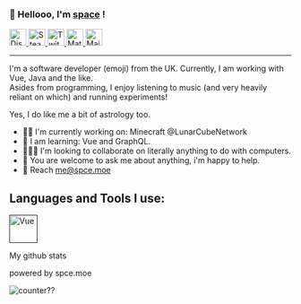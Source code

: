 ### 👋 Hellooo, I'm [space](https://spce.moe) !

<a href="mailto:me@spce.moe">
    <img alt="Discord" width="30px" src="https://external-content.duckduckgo.com/iu/?u=http%3A%2F%2Ficons.iconarchive.com%2Ficons%2Fpapirus-team%2Fpapirus-apps%2F512%2Fdiscord-icon.png&f=1&nofb=1">
</a>

<a href="mailto:me@spce.moe">
    <img alt="Steam" width="30px" src="https://external-content.duckduckgo.com/iu/?u=http%3A%2F%2Flogos-download.com%2Fwp-content%2Fuploads%2F2016%2F05%2FSteam_icon_logo_logotype.png&f=1&nofb=1">
</a>

<a href="mailto:me@spce.moe">
    <img alt="Twitch" width="30px" src="https://external-content.duckduckgo.com/iu/?u=https%3A%2F%2Fwww.net-aware.org.uk%2Fsiteassets%2Fimages-and-icons%2Fapplication-icons%2Fapp-icons-twitch.png%3Fw%3D585%26scale%3Ddown&f=1&nofb=1">
</a>

<a href="mailto:me@spce.moe">
    <img alt="Matrix" width="30px" src="https://matrix.org/images/matrix-logo.svg">
</a>

<a href="mailto:me@spce.moe">
    <img alt="Mail" width="30px" src="https://external-content.duckduckgo.com/iu/?u=http%3A%2F%2Fcdn.onlinewebfonts.com%2Fsvg%2Fimg_571126.png&f=1&nofb=1">
</a>

___

I'm a software developer (emoji) from the UK. Currently, I am working with Vue, Java and the like.<br>
Asides from programming, I enjoy listening to music (and very heavily reliant on which) and running experiments!<br>

Yes, I do like me a bit of astrology too.

- 👨‍💻 I'm currently working on: Minecraft @LunarCubeNetwork
- 📝 I am learning: Vue and GraphQL.
- 🧑‍🤝‍🧑 I'm looking to collaborate on literally anything to do with computers.
- 💬 You are welcome to ask me about anything, i'm happy to help.
- 📨 Reach me@spce.moe

## Languages and Tools I use:
<a href=""><img alt="Vue" width="50px" src="https://external-content.duckduckgo.com/iu/?u=https%3A%2F%2Fdwglogo.com%2Fwp-content%2Fuploads%2F2017%2F09%2FVue_js_logo.png&f=1&nofb=1"></a>

My github stats

powered by spce.moe

![counter??](https://count.getloli.com/get/@owospace?theme=rule34)



<!---
owospace/owospace is a ✨ special ✨ repository because its `README.md` (this file) appears on your GitHub profile.
You can click the Preview link to take a look at your changes.

no, you are special.
--->
